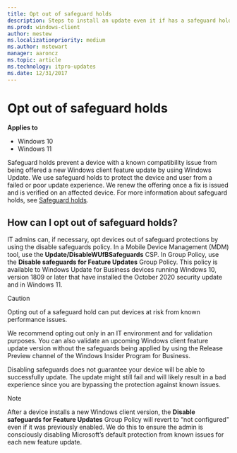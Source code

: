 ```yaml
---
title: Opt out of safeguard holds
description: Steps to install an update even it if has a safeguard hold applied
ms.prod: windows-client
author: mestew
ms.localizationpriority: medium
ms.author: mstewart
manager: aaroncz
ms.topic: article
ms.technology: itpro-updates
ms.date: 12/31/2017
---
```


# Opt out of safeguard holds

**Applies to**

-   Windows 10
-   Windows 11

Safeguard holds prevent a device with a known compatibility issue from being offered a new Windows client feature update by using Windows Update. We use safeguard holds to protect the device and user from a failed or poor update experience. We renew the offering once a fix is issued and is verified on an affected device. For more information about safeguard holds, see [Safeguard holds](safeguard-holds.md).

## How can I opt out of safeguard holds?

IT admins can, if necessary, opt devices out of safeguard protections by using the disable safeguards policy. In a Mobile Device Management (MDM) tool, use the **Update/DisableWUfBSafeguards** CSP. In Group Policy, use the **Disable safeguards for Feature Updates** Group Policy. This policy is available to Windows Update for Business devices running Windows 10, version 1809 or later that have installed the October 2020 security update and in Windows 11. 

> [!CAUTION]
> Opting out of a safeguard hold can put devices at risk from known performance issues. 

We recommend opting out only in an IT environment and for validation purposes. You can also validate an upcoming Windows client feature update version without the safeguards being applied by using the Release Preview channel of the Windows Insider Program for Business.

Disabling safeguards does not guarantee your device will be able to successfully update. The update might still fail and will likely result in a bad experience since you are bypassing the protection against known issues. 

> [!NOTE]
> After a device installs a new Windows client version, the **Disable safeguards for Feature Updates** Group Policy will revert to “not configured” even if it was previously enabled. We do this to ensure the admin is consciously disabling Microsoft’s default protection from known issues for each new feature update.  



